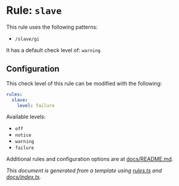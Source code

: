 # Rule: `slave`

This rule uses the following patterns: 
* `/slave/gi`

It has a default check level of: `warning`


## Configuration

This check level of this rule can be modified with the following:

```yml
rules:
  slave:
    level: failure
```

Available levels: 

* `off`
* `notice`
* `warning`
* `failure`

Additional rules and configuration options are at [docs/README.md](../README.md).

_This document is generated from a template using [rules.ts](https://github.com/jpoehnelt/in-solidarity-bot/blob/main/src/rules.ts) and [docs/index.ts](https://github.com/jpoehnelt/in-solidarity-bot/blob/main/docs/index.ts)._
